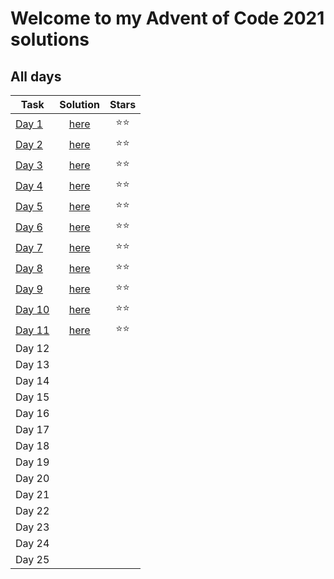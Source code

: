 # Welcome to my Advent of Code 2021 solutions

## All days

| Task | Solution | Stars |
| ------------- | :-------------: | :----: |
| [Day 1](https://adventofcode.com/2021/day/1) | [here](https://github.com/ZoltePudeleczko/AdventofCode2021/blob/main/src/day1.py) | :star::star: |
| [Day 2](https://adventofcode.com/2021/day/2) | [here](https://github.com/ZoltePudeleczko/AdventofCode2021/blob/main/src/day2.py) | :star::star: |
| [Day 3](https://adventofcode.com/2021/day/3) | [here](https://github.com/ZoltePudeleczko/AdventofCode2021/blob/main/src/day3.py) | :star::star: |
| [Day 4](https://adventofcode.com/2021/day/4) | [here](https://github.com/ZoltePudeleczko/AdventofCode2021/blob/main/src/day4.py) | :star::star: |
| [Day 5](https://adventofcode.com/2021/day/5) | [here](https://github.com/ZoltePudeleczko/AdventofCode2021/blob/main/src/day5.py) | :star::star: |
| [Day 6](https://adventofcode.com/2021/day/6) | [here](https://github.com/ZoltePudeleczko/AdventofCode2021/blob/main/src/day6.py) | :star::star: |
| [Day 7](https://adventofcode.com/2021/day/7) | [here](https://github.com/ZoltePudeleczko/AdventofCode2021/blob/main/src/day7.py) | :star::star: |
| [Day 8](https://adventofcode.com/2021/day/8) | [here](https://github.com/ZoltePudeleczko/AdventofCode2021/blob/main/src/day8.py) | :star::star: |
| [Day 9](https://adventofcode.com/2021/day/9) | [here](https://github.com/ZoltePudeleczko/AdventofCode2021/blob/main/src/day9.py) | :star::star: |
| [Day 10](https://adventofcode.com/2021/day/10) | [here](https://github.com/ZoltePudeleczko/AdventofCode2021/blob/main/src/day10.py) | :star::star: |
| [Day 11](https://adventofcode.com/2021/day/11) | [here](https://github.com/ZoltePudeleczko/AdventofCode2021/blob/main/src/day11.py) | :star::star: |
| Day 12 |
| Day 13 |
| Day 14 |
| Day 15 |
| Day 16 |
| Day 17 |
| Day 18 |
| Day 19 |
| Day 20 |
| Day 21 |
| Day 22 |
| Day 23 |
| Day 24 |
| Day 25 |
